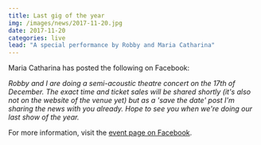 ```yaml
---
title: Last gig of the year
img: /images/news/2017-11-20.jpg
date: 2017-11-20
categories: live
lead: "A special performance by Robby and Maria Catharina"
---
```



<p>Maria Catharina has posted the following on Facebook:</p>

<p style="font-style:italic;">Robby and I are doing a semi-acoustic theatre concert on the 17th of December. The exact time and ticket sales will be shared shortly (it's also not on the website of the venue yet) but as a 'save the date' post I'm sharing the news with you already. Hope to see you when we're doing our last show of the year.</p>
For more information, visit the <a href="https://www.facebook.com/events/191249338117641/">event page on Facebook</a>.